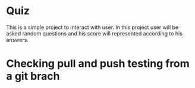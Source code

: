 # Quiz
This is a simple project to interact with user. In this project user will be asked random questions and his score will represented according to his answers.


# Checking pull and push testing from a git brach